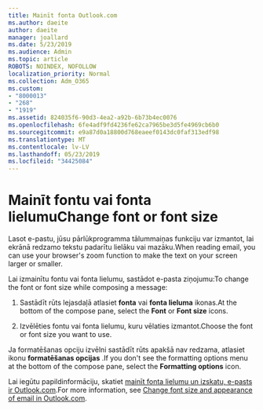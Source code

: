 ```yaml
---
title: Mainīt fonta Outlook.com
ms.author: daeite
author: daeite
manager: joallard
ms.date: 5/23/2019
ms.audience: Admin
ms.topic: article
ROBOTS: NOINDEX, NOFOLLOW
localization_priority: Normal
ms.collection: Adm_O365
ms.custom:
- "8000013"
- "268"
- "1919"
ms.assetid: 824035f6-90d3-4ea2-a92b-6b73b4ec0076
ms.openlocfilehash: 6fe4adf9fd4236fe62ca7965be3d5fe4969cb6b0
ms.sourcegitcommit: e9a87d0a18800d768eaeef0143dc0faf313edf98
ms.translationtype: MT
ms.contentlocale: lv-LV
ms.lasthandoff: 05/23/2019
ms.locfileid: "34425084"
---
```

# <a name="change-font-or-font-size"></a><span data-ttu-id="c76ad-102">Mainīt fontu vai fonta lielumu</span><span class="sxs-lookup"><span data-stu-id="c76ad-102">Change font or font size</span></span>

<span data-ttu-id="c76ad-103">Lasot e-pastu, jūsu pārlūkprogramma tālummaiņas funkciju var izmantot, lai ekrānā redzamo tekstu padarītu lielāku vai mazāku.</span><span class="sxs-lookup"><span data-stu-id="c76ad-103">When reading email, you can use your browser's zoom function to make the text on your screen larger or smaller.</span></span>
  
<span data-ttu-id="c76ad-104">Lai izmainītu fontu vai fonta lielumu, sastādot e-pasta ziņojumu:</span><span class="sxs-lookup"><span data-stu-id="c76ad-104">To change the font or font size while composing a message:</span></span>
  
1. <span data-ttu-id="c76ad-105">Sastādīt rūts lejasdaļā atlasiet **fonta** vai **fonta lieluma** ikonas.</span><span class="sxs-lookup"><span data-stu-id="c76ad-105">At the bottom of the compose pane, select the **Font** or **Font size** icons.</span></span>

2. <span data-ttu-id="c76ad-106">Izvēlēties fontu vai fonta lielumu, kuru vēlaties izmantot.</span><span class="sxs-lookup"><span data-stu-id="c76ad-106">Choose the font or font size you want to use.</span></span>

<span data-ttu-id="c76ad-107">Ja formatēšanas opciju izvēlni sastādīt rūts apakšā nav redzama, atlasiet ikonu **formatēšanas opcijas** .</span><span class="sxs-lookup"><span data-stu-id="c76ad-107">If you don't see the formatting options menu at the bottom of the compose pane, select the **Formatting options** icon.</span></span>
  
<span data-ttu-id="c76ad-108">Lai iegūtu papildinformāciju, skatiet [mainīt fonta lielumu un izskatu, e-pasts ir Outlook.com](https://go.microsoft.com/fwlink/p/?linkid=873130).</span><span class="sxs-lookup"><span data-stu-id="c76ad-108">For more information, see [Change font size and appearance of email in Outlook.com](https://go.microsoft.com/fwlink/p/?linkid=873130).</span></span>